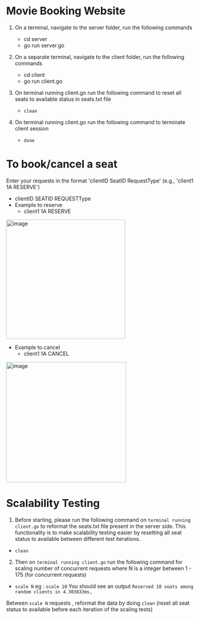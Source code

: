 # Movie Booking Website

1. On a terminal, navigate to the server folder, run the following commands
   - cd server
   - go run server.go

2. On a separate terminal, navigate to the client folder, run the following commands
   - cd client
   - go run client.go

3. On terminal running client.go run the following command to reset all seats to available status in seats.txt file
   -  `clean` 

5. On terminal running client.go run the following command to terminate client session 
   -  `done` 

# To book/cancel a seat

Enter your requests in the format 'clientID SeatID RequestType' (e.g., 'client1 1A RESERVE')

- clientID SEATID REQUESTType
- Example to reserve
   - client1 1A RESERVE
 <img width="320" alt="image" src="https://github.com/user-attachments/assets/745f13e5-18d3-496d-ac4e-34b253c1af2d" />

- Example to cancel
  - client1 1A CANCEL
<img width="323" alt="image" src="https://github.com/user-attachments/assets/6495a8a4-9a8e-46c7-8d65-8d807b679252" />

# Scalability Testing 

1. Before starting, please run the following command on `terminal running client.go` to reformat the seats.txt file present in the server side.
   This functionality is to make scalability testing easier by resetting all seat status to available between different test iterations.
-  `clean` 
2. Then on `terminal running client.go` run the following command for scaling number of concurrent requests where N is a integer between  1 - 175 (for concurrent requests)
-  `scale N`
eg : `scale 10`
You should see an output `Reserved 10 seats among random clients in 4.303833ms,` 

Between `scale N` requests , reformat the data by doing `clean` (reset all seat status to available before each iteration of the scaling tests)

